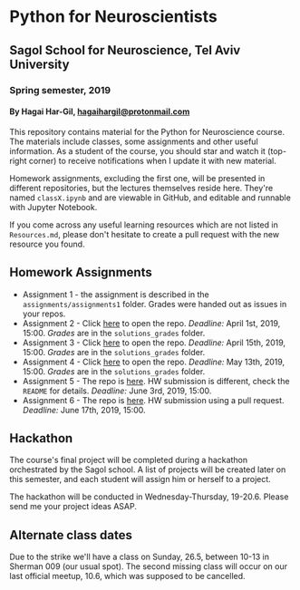 # Python for Neuroscientists

## Sagol School for Neuroscience, Tel Aviv University

### Spring semester, 2019

#### By Hagai Har-Gil, hagaihargil@protonmail.com

This repository contains material for the Python for Neuroscience course.
The materials include classes, some assignments and other useful information.
As a student of the course, you should star and watch it (top-right corner) to receive
notifications when I update it with new material.

Homework assignments, excluding the first one, will be presented in different repositories,
but the lectures themselves reside here. They're named `classX.ipynb` and are viewable in GitHub,
and editable and runnable with Jupyter Notebook.

If you come across any useful learning resources which are not listed in `Resources.md`,
please don't hesitate to create a pull request with the new resource you found.

## Homework Assignments

* Assignment 1 - the assignment is described in the ``assignments/assignments1`` folder. Grades were handed out as issues in your repos.
* Assignment 2 - Click [here](https://classroom.github.com/a/Lk_aw7SK) to open the repo. _Deadline:_ April 1st, 2019, 15:00. _Grades_ are in the ``solutions_grades`` folder.
* Assignment 3 - Click [here](https://classroom.github.com/a/c22J_eQk) to open the repo. _Deadline:_ April 15th, 2019, 15:00. _Grades_ are in the ``solutions_grades`` folder.
* Assignment 4 - Click [here](https://classroom.github.com/a/yP6NbbNG) to open the repo. _Deadline:_ May 13th, 2019, 15:00. _Grades_ are in the ``solutions_grades`` folder.
* Assignment 5 - The repo is [here](https://github.com/sagol-python-for-neuroscientists/hw5_2019). HW submission is different, check the `README` for details. _Deadline:_ June 3rd, 2019, 15:00.
* Assignment 6 - The repo is [here](https://github.com/sagol-python-for-neuroscientists/hw6_2019). HW submission using a pull request. _Deadline:_ June 17th, 2019, 15:00.

## Hackathon

The course's final project will be completed during a hackathon orchestrated by the Sagol school. A list of projects will be created later on this semester, and each student will assign him or herself to a project.

The hackathon will be conducted in Wednesday-Thursday, 19-20.6. Please send me your project ideas ASAP.

## Alternate class dates

Due to the strike we'll have a class on Sunday, 26.5, between 10-13 in Sherman 009 (our usual spot). The second missing class will occur on our last official meetup, 10.6, which was supposed to be cancelled.
